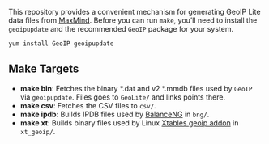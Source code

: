 This repository provides a convenient mechanism for generating GeoIP Lite data files from [MaxMind](http://maxmind.com/).
Before you can run `make`, you’ll need to install the ```geoipupdate``` and the recommended ```GeoIP``` package
for your system.

```bash
yum install GeoIP geoipupdate
```
## Make Targets

* **make bin**: Fetches the binary *.dat and v2 *.mmdb files used by ```GeoIP``` via ```geoipupdate```. Files goes to ```GeoLite/``` and links points there.
* **make csv**: Fetches the CSV files to ```csv/```.
* **make ipdb**: Builds IPDB files used by [BalanceNG](http://inlab.de/load-balancer/) in ```bng/```.
* **make xt**: Builds binary files used by Linux [Xtables geoip addon](http://xtables-addons.sourceforge.net/geoip.php) in ```xt_geoip/```.
